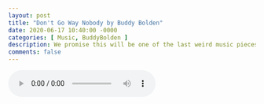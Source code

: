 ```yaml
---
layout: post
title: "Don't Go Way Nobody by Buddy Bolden"
date: 2020-06-17 10:40:00 -0000
categories: [ Music, BuddyBolden ]
description: We promise this will be one of the last weird music pieces we post
comments: false
---
```

<audio controls><source src="/music/Dont_Go_Way_Nobody.wav" type="audio/wav">Your browser doesn't support wav files</audio>
